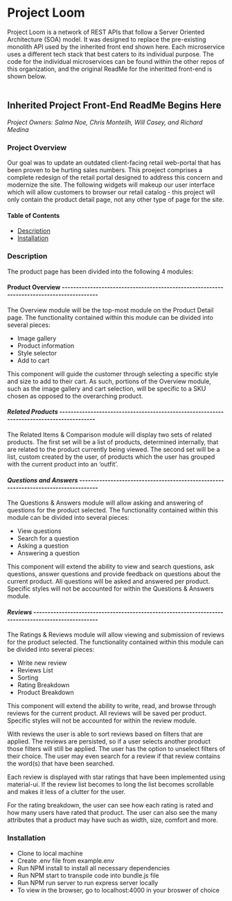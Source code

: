 # Project Loom

Project Loom is a network of REST APIs that follow a Server Oriented Architecture (SOA) model. It was designed to replace the pre-existing monolith API used by the inherited front end shown here. Each microservice uses a different tech stack that best caters to its individual purpose. The code for the individual microservices can be found within the other repos of this organization, and the original ReadMe for the inheritted front-end is shown below.
<br>
<br>

## Inherited Project Front-End ReadMe Begins Here

*Project Owners: Salma Noe, Chris Monteilh, Will Casey, and Richard Medina*


### Project Overview
Our goal was to update an outdated client-facing retail web-portal that has been proven to be hurting sales numbers.   This proeject comprises a complete redesign of the retail portal designed to address this concern and modernize the site.  The following widgets will makeup our user interface which will allow customers to browser our retail catalog - this project will only contain the product detail page, not any other type of page for the site.

#### Table of Contents
- [Description](#description)
- [Installation](#installation)

### Description

The product page has been divided into the following 4 modules:

#### Product Overview -----------------------------------------------------------------------------------------
The Overview module will be the top-most module on the Product Detail page.  The functionality contained within this module can be divided into several pieces:
- Image gallery
- Product information
- Style selector
- Add to cart

This component will guide the customer through selecting a specific style and size to add to their cart.   As such, portions of the Overview module, such as the image gallery and cart selection, will be specific to a SKU chosen as opposed to the overarching product.

#### *Related Products* -----------------------------------------------------------------------------------------
The Related Items & Comparison module will display two sets of related products.  The first set will be a list of products, determined internally, that are related to the product currently being viewed.  The second set will be a list, custom created by the user, of products which the user has grouped with the current product into an ‘outfit’.
#### *Questions and Answers* -----------------------------------------------------------------------------------
The Questions & Answers module will allow asking and answering of questions for the product selected.  The functionality contained within this module can be divided into several pieces:

- View questions
- Search for a question
- Asking a question
- Answering a question

This component will extend the ability to view and search questions, ask questions, answer questions and provide feedback on questions about the current product.
All questions will be asked and answered per product.  Specific styles will not be accounted for within the Questions & Answers module.

#### *Reviews* ---------------------------------------------------------------------------------------------------
The Ratings & Reviews module will allow viewing and submission of reviews for the product selected.  The functionality contained within this module can be divided into several pieces:

- Write new review
- Reviews List
- Sorting
- Rating Breakdown
- Product Breakdown

This component will extend the ability to write, read, and browse through reviews for the current product.
All reviews will be saved per product.  Specific styles will not be accounted for within the review module.

With reviews the user is able to sort reviews based on filters that are applied. The reviews are persisted, so if a user selects another product those filters will still be applied. The user has the option to unselect filters of their choice. The user may even search for a review if that review contains the word(s) that have been searched.

Each review is displayed with star ratings that have been implemented using material-ui.
If the review list becomes to long the list becomes scrollable and makes it less of a clutter for the user.

For the rating breakdown, the user can see how each rating is rated and how many users have rated that product. The user can also see the many attributes that a product may have such as width, size, comfort and more.


### Installation
- Clone to local machine
- Create .env file from example.env
- Run NPM install to install all necessary dependencies
- Run NPM start to transpile code into bundle.js file
- Run NPM run server to run express server locally
- To view in the browser, go to localhost:4000 in your broswer of choice





